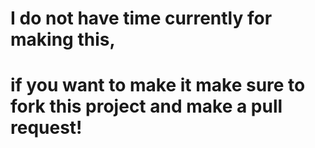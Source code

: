 # I do not have time currently for making this,

# if you want to make it make sure to fork this project and make a pull request!
